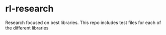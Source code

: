 # rl-research
Research focused on best libraries. This repo includes test files for each of the different libraries
